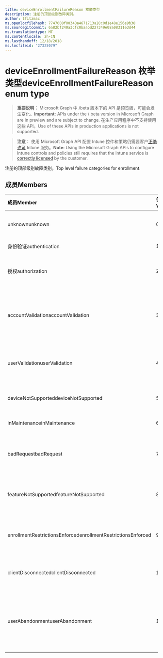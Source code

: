 ```yaml
---
title: deviceEnrollmentFailureReason 枚举类型
description: 注册的顶部级别故障类别。
author: tfitzmac
ms.openlocfilehash: 7747008f00348a4671713a28c0d1e48e156e9b38
ms.sourcegitcommit: 6a82bf240a3cfc0baabd227349e08a08311e3d44
ms.translationtype: MT
ms.contentlocale: zh-CN
ms.lasthandoff: 12/18/2018
ms.locfileid: "27325079"
---
```

# <a name="deviceenrollmentfailurereason-enum-type"></a><span data-ttu-id="79d35-103">deviceEnrollmentFailureReason 枚举类型</span><span class="sxs-lookup"><span data-stu-id="79d35-103">deviceEnrollmentFailureReason enum type</span></span>

> <span data-ttu-id="79d35-104">**重要说明：** Microsoft Graph 中 /beta 版本下的 API 是预览版，可能会发生变化。</span><span class="sxs-lookup"><span data-stu-id="79d35-104">**Important:** APIs under the / beta version in Microsoft Graph are in preview and are subject to change.</span></span> <span data-ttu-id="79d35-105">在生产应用程序中不支持使用这些 API。</span><span class="sxs-lookup"><span data-stu-id="79d35-105">Use of these APIs in production applications is not supported.</span></span>

> <span data-ttu-id="79d35-106">**注意：** 使用 Microsoft Graph API 配置 Intune 控件和策略仍需要客户[正确许可](https://go.microsoft.com/fwlink/?linkid=839381) Intune 服务。</span><span class="sxs-lookup"><span data-stu-id="79d35-106">**Note:** Using the Microsoft Graph APIs to configure Intune controls and policies still requires that the Intune service is [correctly licensed](https://go.microsoft.com/fwlink/?linkid=839381) by the customer.</span></span>

<span data-ttu-id="79d35-107">注册的顶部级别故障类别。</span><span class="sxs-lookup"><span data-stu-id="79d35-107">Top level failure categories for enrollment.</span></span>
## <a name="members"></a><span data-ttu-id="79d35-108">成员</span><span class="sxs-lookup"><span data-stu-id="79d35-108">Members</span></span>
|<span data-ttu-id="79d35-109">成员</span><span class="sxs-lookup"><span data-stu-id="79d35-109">Member</span></span>|<span data-ttu-id="79d35-110">值</span><span class="sxs-lookup"><span data-stu-id="79d35-110">Value</span></span>|<span data-ttu-id="79d35-111">说明</span><span class="sxs-lookup"><span data-stu-id="79d35-111">Description</span></span>|
|:---|:---|:---|
|<span data-ttu-id="79d35-112">unknown</span><span class="sxs-lookup"><span data-stu-id="79d35-112">unknown</span></span>|<span data-ttu-id="79d35-113">0</span><span class="sxs-lookup"><span data-stu-id="79d35-113">0</span></span>|<span data-ttu-id="79d35-114">默认值是未知失败原因。</span><span class="sxs-lookup"><span data-stu-id="79d35-114">Default value, failure reason is unknown.</span></span>|
|<span data-ttu-id="79d35-115">身份验证</span><span class="sxs-lookup"><span data-stu-id="79d35-115">authentication</span></span>|<span data-ttu-id="79d35-116">1</span><span class="sxs-lookup"><span data-stu-id="79d35-116">1</span></span>|<span data-ttu-id="79d35-117">失败的身份验证</span><span class="sxs-lookup"><span data-stu-id="79d35-117">Authentication failed</span></span>|
|<span data-ttu-id="79d35-118">授权</span><span class="sxs-lookup"><span data-stu-id="79d35-118">authorization</span></span>|<span data-ttu-id="79d35-119">2</span><span class="sxs-lookup"><span data-stu-id="79d35-119">2</span></span>|<span data-ttu-id="79d35-120">呼叫已通过身份验证，但未被授权注册。</span><span class="sxs-lookup"><span data-stu-id="79d35-120">Call was authenticated, but not authorized to enroll.</span></span>|
|<span data-ttu-id="79d35-121">accountValidation</span><span class="sxs-lookup"><span data-stu-id="79d35-121">accountValidation</span></span>|<span data-ttu-id="79d35-122">3</span><span class="sxs-lookup"><span data-stu-id="79d35-122">3</span></span>|<span data-ttu-id="79d35-123">无法验证注册的帐户。</span><span class="sxs-lookup"><span data-stu-id="79d35-123">Failed to validate the account for enrollment.</span></span> <span data-ttu-id="79d35-124">（帐户已被阻止，注册未启用）</span><span class="sxs-lookup"><span data-stu-id="79d35-124">(Account blocked, enrollment not enabled)</span></span>|
|<span data-ttu-id="79d35-125">userValidation</span><span class="sxs-lookup"><span data-stu-id="79d35-125">userValidation</span></span>|<span data-ttu-id="79d35-126">4</span><span class="sxs-lookup"><span data-stu-id="79d35-126">4</span></span>|<span data-ttu-id="79d35-127">无法验证用户。</span><span class="sxs-lookup"><span data-stu-id="79d35-127">User could not be validated.</span></span> <span data-ttu-id="79d35-128">(不存在用户，缺少许可证)</span><span class="sxs-lookup"><span data-stu-id="79d35-128">(User does not exist, missing license)</span></span>|
|<span data-ttu-id="79d35-129">deviceNotSupported</span><span class="sxs-lookup"><span data-stu-id="79d35-129">deviceNotSupported</span></span>|<span data-ttu-id="79d35-130">5</span><span class="sxs-lookup"><span data-stu-id="79d35-130">5</span></span>|<span data-ttu-id="79d35-131">不支持移动设备管理设备。</span><span class="sxs-lookup"><span data-stu-id="79d35-131">Device is not supported for mobile device management.</span></span>|
|<span data-ttu-id="79d35-132">inMaintenance</span><span class="sxs-lookup"><span data-stu-id="79d35-132">inMaintenance</span></span>|<span data-ttu-id="79d35-133">6</span><span class="sxs-lookup"><span data-stu-id="79d35-133">6</span></span>|<span data-ttu-id="79d35-134">帐户是在维护。</span><span class="sxs-lookup"><span data-stu-id="79d35-134">Account is in maintenance.</span></span>|
|<span data-ttu-id="79d35-135">badRequest</span><span class="sxs-lookup"><span data-stu-id="79d35-135">badRequest</span></span>|<span data-ttu-id="79d35-136">7</span><span class="sxs-lookup"><span data-stu-id="79d35-136">7</span></span>|<span data-ttu-id="79d35-137">客户端发送请求不是服务理解/支持。</span><span class="sxs-lookup"><span data-stu-id="79d35-137">Client sent a request that is not understood/supported by the service.</span></span>|
|<span data-ttu-id="79d35-138">featureNotSupported</span><span class="sxs-lookup"><span data-stu-id="79d35-138">featureNotSupported</span></span>|<span data-ttu-id="79d35-139">8</span><span class="sxs-lookup"><span data-stu-id="79d35-139">8</span></span>|<span data-ttu-id="79d35-140">此帐户不支持使用此注册的功能。</span><span class="sxs-lookup"><span data-stu-id="79d35-140">Feature(s) used by this enrollment are not supported for this account.</span></span>|
|<span data-ttu-id="79d35-141">enrollmentRestrictionsEnforced</span><span class="sxs-lookup"><span data-stu-id="79d35-141">enrollmentRestrictionsEnforced</span></span>|<span data-ttu-id="79d35-142">9</span><span class="sxs-lookup"><span data-stu-id="79d35-142">9</span></span>|<span data-ttu-id="79d35-143">注册限制配置被管理员阻止此注册。</span><span class="sxs-lookup"><span data-stu-id="79d35-143">Enrollment restrictions configured by admin blocked this enrollment.</span></span>|
|<span data-ttu-id="79d35-144">clientDisconnected</span><span class="sxs-lookup"><span data-stu-id="79d35-144">clientDisconnected</span></span>|<span data-ttu-id="79d35-145">10</span><span class="sxs-lookup"><span data-stu-id="79d35-145">10</span></span>|<span data-ttu-id="79d35-146">客户端超时或注册已中止由最终用户。</span><span class="sxs-lookup"><span data-stu-id="79d35-146">Client timed out or enrollment was aborted by enduser.</span></span>|
|<span data-ttu-id="79d35-147">userAbandonment</span><span class="sxs-lookup"><span data-stu-id="79d35-147">userAbandonment</span></span>|<span data-ttu-id="79d35-148">11</span><span class="sxs-lookup"><span data-stu-id="79d35-148">11</span></span>|<span data-ttu-id="79d35-149">注册已放弃的最终用户。</span><span class="sxs-lookup"><span data-stu-id="79d35-149">Enrollment was abandoned by enduser.</span></span> <span data-ttu-id="79d35-150">（最终用户启动入职培训，但无法完成及时）</span><span class="sxs-lookup"><span data-stu-id="79d35-150">(Enduser started onboarding but failed to complete it in timely manner)</span></span>|





